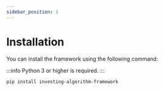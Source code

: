 ```yaml
---
sidebar_position: 1
---
```



# Installation
You can install the framework using the following command:

:::info
Python 3 or higher is required.
:::

```bash
pip install investing-algorithm-framework
```
